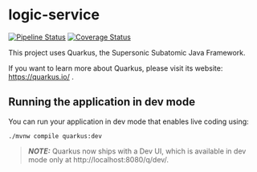 # logic-service

[![Pipeline Status](https://gitlab.stud.atlantis.ugent.be/devops-2024/devops-team12/badges/main/pipeline.svg)](https://gitlab.stud.atlantis.ugent.be/devops-2024/devops-team12/pipelines)
[![Coverage Status](https://gitlab.stud.atlantis.ugent.be/devops-2024/devops-team12/badges/main/coverage.svg)](https://gitlab.stud.atlantis.ugent.be/devops-2024/devops-team12/pipelines)

This project uses Quarkus, the Supersonic Subatomic Java Framework.

If you want to learn more about Quarkus, please visit its website: https://quarkus.io/ .

## Running the application in dev mode

You can run your application in dev mode that enables live coding using:
```shell script
./mvnw compile quarkus:dev
```

> **_NOTE:_**  Quarkus now ships with a Dev UI, which is available in dev mode only at http://localhost:8080/q/dev/.

